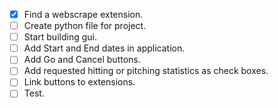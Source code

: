 - [X] Find a webscrape extension.
- [ ] Create python file for project.
- [ ] Start building gui.
- [ ] Add Start and End dates in application.
- [ ] Add Go and Cancel buttons.
- [ ] Add requested hitting or pitching statistics as check boxes.
- [ ] Link buttons to extensions.
- [ ] Test.
